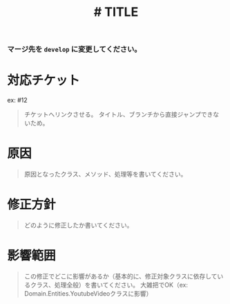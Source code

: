 ﻿---
name: バグ修正プルリクテンプレート
about: バグ修正用のテンプレです。デフォルトのバージョンは 0.1.0 です。
title: "#<number> TITLE"
labels: ver-0.1.x
assignees: ''

---
### マージ先を ` develop ` に変更してください。

# 対応チケット
ex: #12
> チケットへリンクさせる。
> タイトル、ブランチから直接ジャンプできないため。

# 原因
> 原因となったクラス、メソッド、処理等を書いてください。

# 修正方針
> どのように修正したか書いてください。

# 影響範囲
> この修正でどこに影響があるか（基本的に、修正対象クラスに依存しているクラス、処理全般）を書いてください。
> 大雑把でOK（ex: Domain.Entities.YoutubeVideoクラスに影響）

